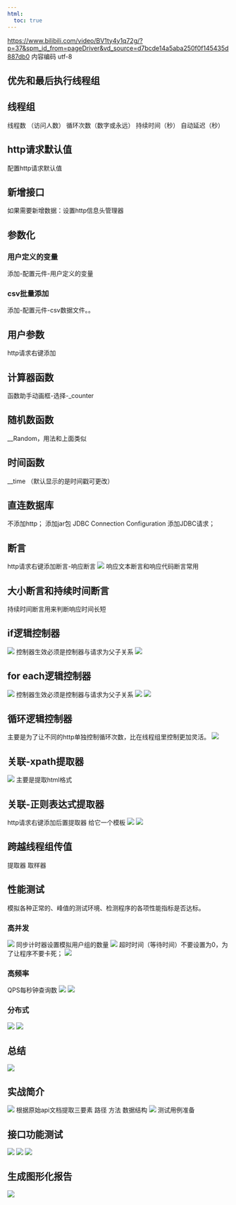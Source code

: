 ```yaml
---
html:
  toc: true
---
```

https://www.bilibili.com/video/BV1ty4y1q72g/?p=37&spm_id_from=pageDriver&vd_source=d7bcde14a5aba250f0f145435d887db0
内容编码 utf-8
## 优先和最后执行线程组
## 线程组
线程数 （访问人数）
循环次数（数字或永远）
持续时间（秒）
自动延迟（秒）
## http请求默认值
配置http请求默认值
## 新增接口
如果需要新增数据：设置http信息头管理器
## 参数化
### 用户定义的变量
添加-配置元件-用户定义的变量
### csv批量添加
添加-配置元件-csv数据文件。。
## 用户参数
http请求右键添加
## 计算器函数
函数助手动画框-选择-_counter
## 随机数函数
__Random，用法和上面类似
## 时间函数
__time  （默认显示的是时间戳可更改）
## 直连数据库
不添加http；
添加jar包
JDBC Connection Configuration
添加JDBC请求；
## 断言
http请求右键添加断言-响应断言
![](images/2023-05-04-11-06-52.png)
响应文本断言和响应代码断言常用
## 大小断言和持续时间断言
持续时间断言用来判断响应时间长短

## if逻辑控制器
![](images/2023-05-04-11-19-57.png)
控制器生效必须是控制器与请求为父子关系
![](images/2023-05-04-11-24-07.png)
## for each逻辑控制器
![](images/2023-05-04-11-25-15.png)
控制器生效必须是控制器与请求为父子关系
![](images/2023-05-04-11-30-44.png)
![](images/2023-05-04-11-29-39.png)
## 循环逻辑控制器
主要是为了让不同的http单独控制循环次数，比在线程组里控制更加灵活。
![](images/2023-05-04-11-33-04.png)
## 关联-xpath提取器
![](images/2023-05-04-11-35-33.png)
主要是提取html格式
## 关联-正则表达式提取器
http请求右键添加后置提取器
给它一个模板 
![](images/2023-05-04-11-49-40.png)
![](images/2023-05-04-11-47-52.png)
## 跨越线程组传值
提取器 取样器
## 性能测试
模拟各种正常的、峰值的测试环境、检测程序的各项性能指标是否达标。
### 高并发 
![](images/2023-05-04-13-37-32.png)
同步计时器设置模拟用户组的数量
![](images/2023-05-04-13-41-15.png)
超时时间（等待时间）不要设置为0，为了让程序不要卡死；
![](images/2023-05-04-13-46-01.png)
### 高频率
QPS每秒钟查询数
![](images/2023-05-04-13-49-35.png)
![](images/2023-05-04-13-53-15.png)
### 分布式
![](images/2023-05-04-13-55-10.png)
![](images/2023-05-04-13-55-57.png)
## 总结
![](images/2023-05-04-14-01-29.png)
## 实战简介
![](images/2023-05-04-14-02-16.png)
根据原始api文档提取三要素 路径 方法 数据结构
![](images/2023-05-04-14-06-52.png)
测试用例准备
## 接口功能测试
![](images/2023-05-04-14-17-54.png)
![](images/2023-05-04-14-19-37.png)
![](images/2023-05-04-14-20-54.png)

## 生成图形化报告
![](images/2023-05-04-14-25-52.png)
